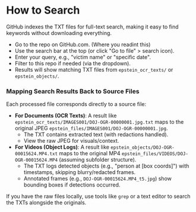# How to Search

GitHub indexes the TXT files for full-text search, making it easy to find keywords without downloading everything.

- Go to the repo on GitHub.com. (Where you readint this)
- Use the search bar at the top (or click "Go to file" > search icon).
- Enter your query, e.g., "victim name" or "specific date".
- Filter to this repo if needed (via the dropdown).
- Results will show matching TXT files from `epstein_ocr_texts/` or `epstein_objects/`.

### Mapping Search Results Back to Source Files
Each processed file corresponds directly to a source file:
- **For Documents (OCR Texts)**: A result like `epstein_ocr_texts/IMAGES001/DOJ-OGR-00000001.jpg.txt` maps to the original JPEG `epstein_files/IMAGES001/DOJ-OGR-00000001.jpg`.
  - The TXT contains extracted text (with redactions handled).
  - View the raw JPEG for visuals/context.
- **For Videos (Object Logs)**: A result like `epstein_objects/DOJ-OGR-00015624.MP4.txt` maps to the original MP4 `epstein_files/VIDEOS/DOJ-OGR-00015624.MP4` (assuming subfolder structure).
  - The TXT logs detected objects (e.g., "person at [box coords]") with timestamps, skipping blurry/redacted frames.
  - Annotated frames (e.g., `DOJ-OGR-00015624.MP4_t5.jpg`) show bounding boxes if detections occurred.

If you have the raw files locally, use tools like `grep` or a text editor to search the TXTs alongside the originals.